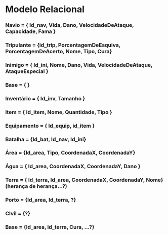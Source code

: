# Modelo Relacional


### Navio = { Id_nav, Vida, Dano, VelocidadeDeAtaque, Capacidade, Fama }

### Tripulante = {id_trip, PorcentagemDeEsquiva, PorcentagemDeAcerto, Nome, Tipo, Cura}

### Inimigo = { Id_ini, Nome, Dano, Vida, VelocidadeDeAtaque, AtaqueEspecial }

### Base = {  }

### Inventário = { Id_inv, Tamanho }

### Item = { Id_item, Nome, Quantidade, Tipo }

### Equipamento = { Id_equip, id_item }

### Batalha = {Id_bat, Id_nav, Id_ini}

### Área = {Id_area, Tipo, CoordenadaX, CoordenadaY}

### Água = { Id_area, CoordenadaX, CoordenadaY, Dano }

### Terra = { Id_terra, Id_area, CoordenadaX, CoordenadaY, Nome} (herança de herança…?)

### Porto = {Id_area, Id_terra, ?}

### CIvil = {?}

### Base = {Id_area, Id_terra, Cura, …?}